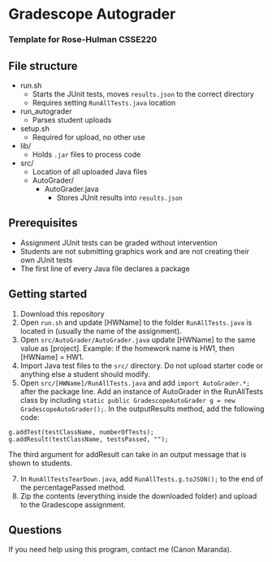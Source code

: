 # Gradescope Autograder
### Template for Rose-Hulman CSSE220

## File structure
- run.sh
  - Starts the JUnit tests, moves `results.json` to the correct directory
  - Requires setting `RunAllTests.java` location
- run_autograder
  - Parses student uploads
- setup.sh
  - Required for upload, no other use
- lib/
  - Holds `.jar` files to process code
- src/
  - Location of all uploaded Java files
  - AutoGrader/
    - AutoGrader.java
      - Stores JUnit results into `results.json`

## Prerequisites
- Assignment JUnit tests can be graded without intervention
- Students are not submitting graphics work and are not creating their own JUnit tests
- The first line of every Java file declares a package

## Getting started
1. Download this repository
2. Open `run.sh` and update [HWName] to the folder `RunAllTests.java` is located in (usually the name of the assignment).
3. Open `src/AutoGrader/AutoGrader.java` update [HWName] to the same value as [project]. Example: if the homework name is HW1, then [HWName] = HW1.
4. Import Java test files to the `src/` directory. Do not upload starter code or anything else a student should modify.
5. Open `src/[HWName]/RunAllTests.java` and add `import AutoGrader.*;` after the package line. Add an instance of AutoGrader in the RunAllTests class by including `static public GradescopeAutoGrader g = new GradescopeAutoGrader();`. In the outputResults method, add the following code:
```
g.addTest(testClassName, numberOfTests);
g.addResult(testClassName, testsPassed, "");
```
The third argument for addResult can take in an output message that is shown to students.

7. In `RunAllTestsTearDown.java`, add `RunAllTests.g.toJSON();` to the end of the percentagePassed method.
8. Zip the contents (everything inside the downloaded folder) and upload to the Gradescope assignment.

## Questions
If you need help using this program, contact me (Canon Maranda).
